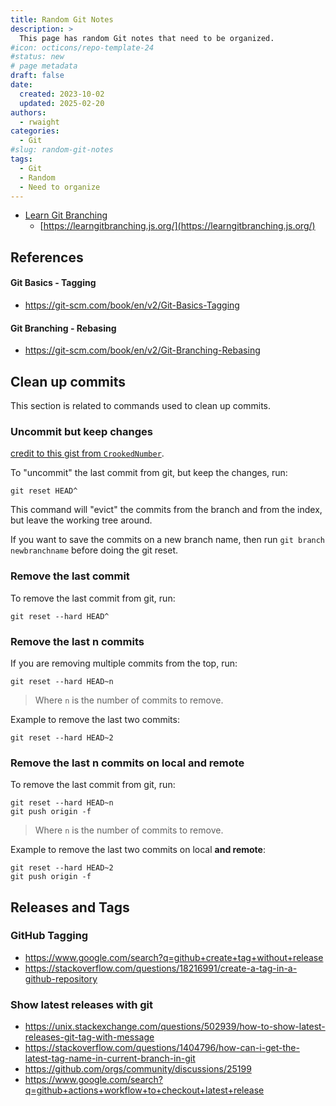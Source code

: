 ```yaml
---
title: Random Git Notes
description: >
  This page has random Git notes that need to be organized.
#icon: octicons/repo-template-24
#status: new
# page metadata
draft: false
date:
  created: 2023-10-02
  updated: 2025-02-20
authors:
  - rwaight
categories:
  - Git
#slug: random-git-notes
tags:
  - Git
  - Random
  - Need to organize
---
```


<!---  # Random Git Notes  --->
<!---  do not put an actual 'heading 1' if it is the same as the title  --->


- [Learn Git Branching](https://learngitbranching.js.org/)
    - [https://learngitbranching.js.org/](https://learngitbranching.js.org/)

## References

#### Git Basics - Tagging
- https://git-scm.com/book/en/v2/Git-Basics-Tagging


#### Git Branching - Rebasing
- https://git-scm.com/book/en/v2/Git-Branching-Rebasing


## Clean up commits

This section is related to commands used to clean up commits.
<!--- review the following links as well:

* https://stackoverflow.com/questions/8225125/remove-last-commit-from-remote-git-repository
* https://stackoverflow.com/questions/3882583/how-to-discard-local-commits-in-git
* https://stackoverflow.com/questions/5097456/throw-away-local-commits-in-git


--->

### Uncommit but keep changes

[credit to this gist from `CrookedNumber`](https://gist.github.com/CrookedNumber/8964442).

To "uncommit" the last commit from git, but keep the changes, run:
```shell
git reset HEAD^
```

This command will "evict" the commits from the branch and from the index, but leave the working tree around.

If you want to save the commits on a new branch name, then run `git branch newbranchname` before doing the git reset.

### Remove the last commit

To remove the last commit from git, run:
```shell
git reset --hard HEAD^
```

### Remove the last n commits

If you are removing multiple commits from the top, run:
```shell
git reset --hard HEAD~n
```

> Where `n` is the number of commits to remove.

Example to remove the last two commits:
```shell
git reset --hard HEAD~2
```

### Remove the last n commits on local and remote

To remove the last commit from git, run:
```shell
git reset --hard HEAD~n
git push origin -f
```

> Where `n` is the number of commits to remove.

Example to remove the last two commits on local **and remote**:
```shell
git reset --hard HEAD~2
git push origin -f
```

## Releases and Tags

### GitHub Tagging
- https://www.google.com/search?q=github+create+tag+without+release
- https://stackoverflow.com/questions/18216991/create-a-tag-in-a-github-repository

### Show latest releases with git
- https://unix.stackexchange.com/questions/502939/how-to-show-latest-releases-git-tag-with-message
- https://stackoverflow.com/questions/1404796/how-can-i-get-the-latest-tag-name-in-current-branch-in-git
- https://github.com/orgs/community/discussions/25199
- https://www.google.com/search?q=github+actions+workflow+to+checkout+latest+release

